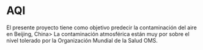 # AQI

El presente proyecto tiene como objetivo predecir la contaminación del aire en Beijing, China>
La contaminación atmosférica están muy por sobre el nivel tolerado por la Organización Mundial de la Salud OMS.
